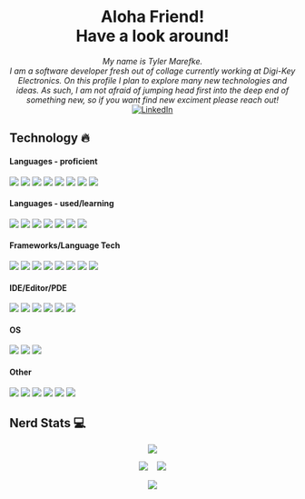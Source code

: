 <h1 align="center"><b>Aloha Friend!<br/> Have a look around!</b></h1>

<p align="center">
   <i>My name is Tyler Marefke.<br/>
   I am a software developer fresh out of collage currently working at Digi-Key Electronics.
   On this profile I plan to explore many new technologies and ideas.
   As such, I am not afraid of jumping head first into the deep end of something new,
   so if you want find new exciment please reach out!</i><br/>
    <a href="https://www.linkedin.com/in/tyler-marefke">
        <img src="https://img.shields.io/badge/LinkedIn-blue?style=flat-round&logo=linkedin" alt="LinkedIn">
    </a>
</p>

## Technology :fire:

#### Languages - proficient

[![](https://img.shields.io/badge/bash-black?style=for-the-badge&logo=gnu-bash&logoColor=4EAA25)]()
[![](https://img.shields.io/badge/cplusplus-black?style=for-the-badge&logo=cplusplus&logoColor=00599C)]()
[![](https://img.shields.io/badge/csharp-black?style=for-the-badge&logo=csharp&logoColor=239120)]()
[![](https://img.shields.io/badge/java-black?style=for-the-badge&logo=openjdk&logoColor=FFFFFF)]()
[![](https://img.shields.io/badge/javascript-black?style=for-the-badge&logo=javascript&logoColor=F7DF1E)]()
[![](https://img.shields.io/badge/kotlin-black?style=for-the-badge&logo=kotlin&logoColor=7F52FF)]()
[![](https://img.shields.io/badge/sql-black?style=for-the-badge&logo=mysql&logoColor=4479A1)]()
[![](https://img.shields.io/badge/python-black?style=for-the-badge&logo=python&logoColor=3776AB)]()

#### Languages - used/learning

[![](https://img.shields.io/badge/asm-black?style=for-the-badge)]()
[![](https://img.shields.io/badge/c-black?style=for-the-badge&logo=c&logoColor=A8B9CC)]()
[![](https://img.shields.io/badge/css-black?style=for-the-badge&logo=css3&logoColor=1572B6)]()
[![](https://img.shields.io/badge/html-black?style=for-the-badge&logo=html5&logoColor=E34F26)]()
[![](https://img.shields.io/badge/lua-black?style=for-the-badge&logo=lua&logoColor=2C2D72)]()
[![](https://img.shields.io/badge/haskell-black?style=for-the-badge&logo=haskell&logoColor=5D4F85)]()
[![](https://img.shields.io/badge/php-black?style=for-the-badge&logo=php&logoColor=777BB4)]()

#### Frameworks/Language Tech

[![](https://img.shields.io/badge/blazor-black?style=for-the-badge&logo=blazor&logoColor=512BD4)]()
[![](https://img.shields.io/badge/bootstrap-black?style=for-the-badge&logo=bootstrap&logoColor=7952B3)]()
[![](https://img.shields.io/badge/express-black?style=for-the-badge&logo=express&logoColor=FFFFFF)]()
[![](https://img.shields.io/badge/jupyter-black?style=for-the-badge&logo=jupyter&logoColor=F37626)]()
[![](https://img.shields.io/badge/mui-black?style=for-the-badge&logo=mui&logoColor=007FFF)]()
[![](https://img.shields.io/badge/numpy-black?style=for-the-badge&logo=numpy&logoColor=013243)]()
[![](https://img.shields.io/badge/opencv-black?style=for-the-badge&logo=opencv&logoColor=5C3EE8)]()
[![](https://img.shields.io/badge/react-black?style=for-the-badge&logo=react&logoColor=61DAFB)]()

#### IDE/Editor/PDE

[![](https://img.shields.io/badge/androidstudio-black?style=for-the-badge&logo=android-studio&logoColor=3DDC84)]()
[![](https://img.shields.io/badge/eclipse-black?style=for-the-badge&logo=eclipse-ide&logoColor=2C2255)]()
[![](https://img.shields.io/badge/neovim-black?style=for-the-badge&logo=neovim&logoColor=57A143)]()
[![](https://img.shields.io/badge/intellij-black?style=for-the-badge&logo=intellij-idea&logoColor=FFFFFF)]()
[![](https://img.shields.io/badge/visualstudio-black?style=for-the-badge&logo=visual-studio&logoColor=5C2D91)]()
[![](https://img.shields.io/badge/vscode-black?style=for-the-badge&logo=visual-studio-code&logoColor=007ACC)]()

#### OS

[![](https://img.shields.io/badge/linuxmint-black?style=for-the-badge&logo=linux-mint&logoColor=87CF3E)]()
[![](https://img.shields.io/badge/ubuntu-black?style=for-the-badge&logo=ubuntu&logoColor=E95420)]()
[![](https://img.shields.io/badge/windows-black?style=for-the-badge&logo=windows&logoColor=0078D6)]()

#### Other

[![](https://img.shields.io/badge/azuredevops-black?style=for-the-badge&logo=azure-devops&logoColor=0078D7)]()
[![](https://img.shields.io/badge/confluence-black?style=for-the-badge&logo=confluence&logoColor=172B4D)]()
[![](https://img.shields.io/badge/docker-black?style=for-the-badge&logo=docker&logoColor=2496ED)]()
[![](https://img.shields.io/badge/git-black?style=for-the-badge&logo=git&logoColor=F05032)]()
[![](https://img.shields.io/badge/jira-black?style=for-the-badge&logo=jira&logoColor=0052CC)]()
[![](https://img.shields.io/badge/k8s-black?style=for-the-badge&logo=kubernetes&logoColor=326CE5)]()

## Nerd Stats :computer:

<p align="center">
    <img src="https://github-profile-summary-cards.vercel.app/api/cards/profile-details?username=kirbitz&theme=aura_dark" />
</p>
<p align="center">
    <img src="http://github-profile-summary-cards.vercel.app/api/cards/repos-per-language?username=kirbitz&theme=aura_dark" /> 
    &nbsp;&nbsp;
    <img src="http://github-profile-summary-cards.vercel.app/api/cards/most-commit-language?username=kirbitz&theme=aura_dark" /> 
</p>
<p align="center">
    <img src="https://github-readme-streak-stats.herokuapp.com?user=kirbitz&theme=aura_dark&hide_border=true&card_width=700" />
</p>
<!--

- 🔭 I’m currently working on ...
- 🌱 I’m currently learning ...
- 👯 I’m looking to collaborate on ...
- 🤔 I’m looking for help with ...
- 💬 Ask me about ...
- 📫 How to reach me: ...
- 😄 Pronouns: ...
- ⚡ Fun fact: ...
  -->
